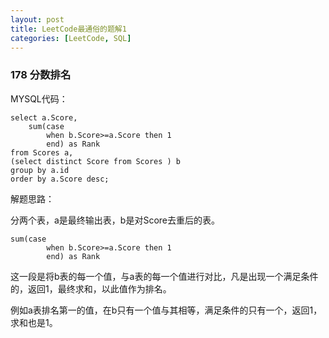 ```yaml
---
layout: post
title: LeetCode最通俗的题解1
categories: [LeetCode, SQL]
---
```


### 178 分数排名

MYSQL代码：

```mysql
select a.Score,
    sum(case 
        when b.Score>=a.Score then 1 
        end) as Rank
from Scores a, 
(select distinct Score from Scores ) b 
group by a.id 
order by a.Score desc; 
```

解题思路：

分两个表，a是最终输出表，b是对Score去重后的表。

```mysql
sum(case 
        when b.Score>=a.Score then 1 
        end) as Rank
```

这一段是将b表的每一个值，与a表的每一个值进行对比，凡是出现一个满足条件的，返回1，最终求和，以此值作为排名。

例如a表排名第一的值，在b只有一个值与其相等，满足条件的只有一个，返回1，求和也是1。

